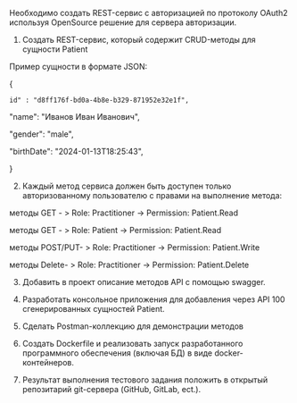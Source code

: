 Необходимо создать REST-сервис с авторизацией по протоколу OAuth2 используя OpenSource решение для сервера авторизации.  

1. Создать REST-сервис, который содержит CRUD-методы для сущности Patient

Пример сущности в формате JSON:

 {

    id" : "d8ff176f-bd0a-4b8e-b329-871952e32e1f",

   "name": "Иванов Иван Иванович",

   "gender": "male",

   "birthDate": "2024-01-13T18:25:43",

  }


2. Каждый метод сервиса должен быть доступен только авторизованному пользователю с правами на выполнение метода:

 методы GET - > Role: Practitioner -> Permission: Patient.Read

 методы GET - > Role: Patient -> Permission: Patient.Read

 методы POST/PUT- > Role: Practitioner -> Permission: Patient.Write

 методы Delete- > Role: Practitioner -> Permission: Patient.Delete


3. Добавить в проект описание методов API с помощью swagger.


4. Разработать консольное приложения для добавления через API 100 сгенерированных сущностей Patient.


5. Сделать Postman-коллекцию для демонстрации методов


6. Создать Dockerfile и реализовать запуск разработанного программного обеспечения (включая БД) в виде docker-контейнеров.


7. Результат выполнения тестового задания положить в открытый репозитарий git-сервера (GitHub, GitLab, ect.).


